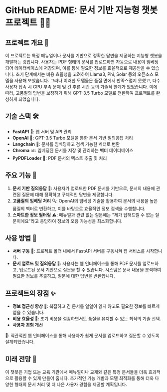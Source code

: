 # GitHub README: 문서 기반 지능형 챗봇 프로젝트 📘🤖

## 프로젝트 개요 🌟
이 프로젝트는 특정 메뉴얼이나 문서를 기반으로 정확한 답변을 제공하는 지능형 챗봇을 개발하는 것입니다. 사용자는 PDF 형태의 문서를 업로드하면 자동으로 내용이 임베딩되어 데이터베이스에 저장되며, 이를 통해 필요한 정보를 효율적으로 제공받을 수 있습니다. 초기 단계에서는 비용 효율성을 고려하여 Llama3, Phi, Solar 등의 오픈소스 모델을 사용해 보았습니다. 그러나 이러한 모델들은 품질 면에서 만족스럽지 못했고, 다수 사용자 접속 시 GPU 부족 문제 및 긴 추론 시간 등의 기술적 한계가 있었습니다. 이에 따라, 고품질의 답변을 보장하기 위해 GPT-3.5 Turbo 모델로 전환하여 프로젝트를 완성하게 되었습니다.

## 기술 스택 🛠️
- **FastAPI** 🚀: 웹 서버 및 API 관리
- **OpenAI** 🧠: GPT-3.5 Turbo 모델을 통한 문서 기반 질의응답 처리
- **Langchain** 🔗: 문서를 임베딩하고 검색 가능한 벡터로 변환
- **Chroma** 📊: 임베딩된 문서를 저장 및 관리하는 벡터 데이터베이스
- **PyPDFLoader** 📄: PDF 문서의 텍스트 추출 및 처리

## 주요 기능 📌
1. **문서 기반 질의응답** 📖: 사용자가 업로드한 PDF 문서를 기반으로, 문서의 내용에 관련된 질문에 대해 정확하고 구체적인 답변을 제공합니다.
2. **고품질의 임베딩 처리** 🔍: OpenAI의 임베딩 기술을 활용하여 문서의 내용을 높은 품질의 벡터로 변환하고, 이를 바탕으로 효율적인 정보 검색을 수행합니다.
3. **스마트한 정보 필터링** ⚠️: 메뉴얼과 관련 없는 질문에는 "제가 답해드릴 수 없는 질문이에요"라고 응답하여 정보의 오용 가능성을 최소화합니다.

## 사용 방법 📑
- **서버 구동** 🔌: 프로젝트 폴더 내에서 FastAPI 서버를 구동시켜 웹 서비스를 시작합니다.
- **문서 업로드 및 질의응답** 💬: 사용자는 웹 인터페이스를 통해 PDF 문서를 업로드하고, 업로드된 문서 기반으로 질문을 할 수 있습니다. 시스템은 문서 내용을 분석하여 필요한 정보를 추출하고, 질문에 대한 답변을 반환합니다.

## 프로젝트의 장점 ✨
- **정보 접근성 향상** 🚀: 복잡하고 긴 문서를 일일이 읽지 않고도 필요한 정보를 빠르게 얻을 수 있습니다.
- **비용 효율성** 💸: 초기 비용을 절감하면서도 품질을 유지할 수 있는 최적의 기술 선택.
- **사용자 경험 개선**

 🙌: 직관적인 웹 인터페이스를 통해 사용자가 쉽게 문서를 업로드하고 질문할 수 있도록 설계되었습니다.

## 미래 전망 🔮
이 챗봇은 기업 또는 교육 기관에서 매뉴얼이나 교재와 같은 특정 문서들을 더욱 효과적으로 활용할 수 있게 만들어 줍니다. 추가적인 기능 개발과 모델 최적화를 통해 더욱 다양한 형태의 문서 처리 및 더 나은 사용자 경험을 제공할 계획입니다.
